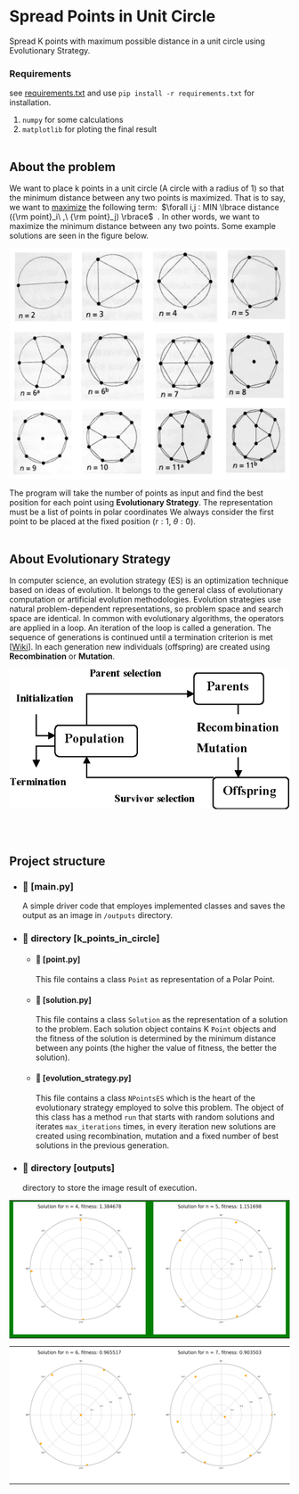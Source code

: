 # Spread Points in Unit Circle
Spread K points with maximum possible distance in a unit circle using Evolutionary Strategy.

### Requirements
see [requirements.txt](https://github.com/mohammadAbbasniya/EvolutionStrategy_PointsInCircle/blob/main/requirements.txt) and use `pip install -r requirements.txt` for installation.
1. `numpy` for some calculations
2. `matplotlib` for ploting the final result
<br><br>



## About the problem
We want to place k points in a unit circle (A circle with a radius of 1) so that the minimum distance between any two points is maximized. That is to say, we want to <ins>maximize</ins> the following term:&nbsp; $\forall i,j ∶ MIN \lbrace distance ({\rm point}_i\ ,\ {\rm point}_j) \rbrace$ &nbsp;. In other words, we want to maximize the minimum distance between any two points. Some example solutions are seen in the figure below.
<p align='center'>
  <img alt="best-solutions" width="600" src="https://github.com/mohammadAbbasniya/EvolutionStrategy_PointsInCircle/blob/main/README.imgs/bests.png">
</p> 

The program will take the number of points as input and find the best position for each point using **Evolutionary Strategy**. The representation must be a list of points in polar coordinates We always consider the first point to be placed at the fixed position $(r:1\text{, }\theta:0)$. <br><br>



## About Evolutionary Strategy
In computer science, an evolution strategy (ES) is an optimization technique based on ideas of evolution. It belongs to the general class of evolutionary computation or artificial evolution methodologies. Evolution strategies use natural problem-dependent representations, so problem space and search space are identical. In common with evolutionary algorithms, the operators are applied in a loop. An iteration of the loop is called a generation. The sequence of generations is continued until a termination criterion is met [[Wiki](https://en.wikipedia.org/wiki/Evolution_strategy)]. In each generation new individuals (offspring) are created using **Recombination** or **Mutation**.
<p align='center'>
  <img alt="ES-flow" width="600" src="https://github.com/mohammadAbbasniya/EvolutionStrategy_PointsInCircle/blob/main/README.imgs/ES-flow.png">
</p>
<br><br>



## Project structure 
- ### 📄 [main.py]
  A simple driver code that employes implemented classes and saves the output as an image in `/outputs` directory.
  
- ### 📂 directory [k_points_in_circle]
  - #### 📄 [point.py]
    This file contains a class `Point` as representation of a Polar Point.
    
  - #### 📄 [solution.py]
    This file contains a class `Solution` as the representation of a solution to the problem. Each solution object contains K `Point` objects and the fitness of the solution is determined by the minimum distance between any points (the higher the value of fitness, the better the solution). 
    
  - #### 📄 [evolution_strategy.py]
    This file contains a class `NPointsES` which is the heart of the evolutionary strategy employed to solve this problem. The object of this class has a method `run` that starts with random solutions and iterates `max_iterations` times, in every iteration new solutions are created using recombination, mutation and a fixed number of best solutions in the previous generation.


- ### 📂 directory [outputs]
  directory to store the image result of execution.
<table align='center'>
  <tr style='background-color: green;'>
    <td> <img alt="solution-4" width="300" src="https://github.com/mohammadAbbasniya/EvolutionStrategy_PointsInCircle/blob/main/outputs/solution-4.png"> </td>
    <td> <img alt="solution-5" width="300" src="https://github.com/mohammadAbbasniya/EvolutionStrategy_PointsInCircle/blob/main/outputs/solution-5.png"> </td>
  </tr>
</table>
<table align='center'>
  <tr style='background-color: white;'>
    <td> <img alt="solution-6" width="300" src="https://github.com/mohammadAbbasniya/EvolutionStrategy_PointsInCircle/blob/main/outputs/solution-6.png"> </td>
    <td> <img alt="solution-7" width="300" src="https://github.com/mohammadAbbasniya/EvolutionStrategy_PointsInCircle/blob/main/outputs/solution-7.png"> </td>
  </tr>
</table>

